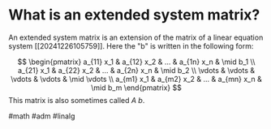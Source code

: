 # What is an extended system matrix? 
An extended system matrix is an extension of the matrix of a linear equation system [[20241226105759]]. 
Here the "b" is written in the following form:

$$
\begin{pmatrix}
a_{11} x_1 & a_{12} x_2 & ... & a_{1n} x_n & \mid b_1 \\
a_{21} x_1 & a_{22} x_2 & ... & a_{2n} x_n & \mid b_2 \\
\vdots & \vdots & \vdots & \vdots & \mid \vdots \\
a_{m1} x_1 & a_{m2} x_2 & ... & a_{mn} x_n & \mid b_m  
\end{pmatrix}
$$
This matrix is also sometimes called $A$ $b$.

#math #adm #linalg